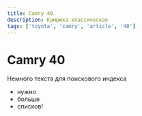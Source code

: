 ```yaml
---
title: Camry 40
description: Камрюха классическая 
tags: ['toyota', 'camry', 'article', '40']
---
```


# Camry 40

Немного текста для поискового индекса

- нужно
- больше
- списков!